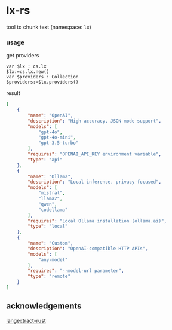 # lx-rs
tool to chunk text (namespace: `lx`)

### usage

get providers

```4d
var $lx : cs.lx
$lx:=cs.lx.new()
var $providers : Collection
$providers:=$lx.providers()
```

result 

```json
[
	{
		"name": "OpenAI",
		"description": "High accuracy, JSON mode support",
		"models": [
			"gpt-4o",
			"gpt-4o-mini",
			"gpt-3.5-turbo"
		],
		"requires": "OPENAI_API_KEY environment variable",
		"type": "api"
	},
	{
		"name": "Ollama",
		"description": "Local inference, privacy-focused",
		"models": [
			"mistral",
			"llama2",
			"qwen",
			"codellama"
		],
		"requires": "Local Ollama installation (ollama.ai)",
		"type": "local"
	},
	{
		"name": "Custom",
		"description": "OpenAI-compatible HTTP APIs",
		"models": [
			"any-model"
		],
		"requires": "--model-url parameter",
		"type": "remote"
	}
]
```

## acknowledgements

[langextract-rust](https://crates.io/crates/langextract-rust)
